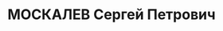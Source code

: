 ---
title: МОСКАЛЕВ Сергей Петрович
description: член ВКП(б) с 1925 г., исключен в 1937 г. за связь с троцкистами, б.директор
  завода им. Молотова с лета 1936 г., г.Днепропетровск, в 1937 г. нач.кузнечного цеха
  на з-де "Янв.восстание" Одесса
---
